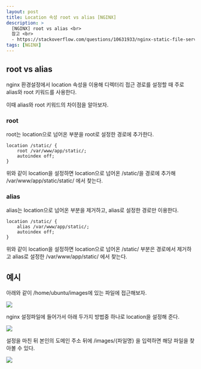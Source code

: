 ```yaml
---
layout: post
title: Location 속성 root vs alias [NGINX]
description: >
  [NGINX] root vs alias <br>
  참고 <br>
  - https://stackoverflow.com/questions/10631933/nginx-static-file-serving-confusion-with-root-alias
tags: [NGINX]
---
```


## root vs alias

nginx 환경설정에서 location 속성을 이용해 디렉터리 접근 경로를 설정할 때 주로 alias와 root 키워드를 사용한다.

이때 alias와 root 키워드의 차이점을 알아보자.


### root

root는 location으로 넘어온 부분을 root로 설정한 경로에 추가한다.

```
location /static/ {
    root /var/www/app/static/;
    autoindex off;
}
```

위와 같이 location을 설정하면 location으로 넘어온 /static/을 경로에 추가해 /var/www/app/static/static/ 에서 찾는다.

### alias
 

alias는 location으로 넘어온 부분을 제거하고, alias로 설정한 경로만 이용한다.

```
location /static/ {
    alias /var/www/app/static/;
    autoindex off;
}
```

위와 같이 location을 설정하면 location으로 넘어온 /static/ 부분은 경로에서 제거하고 alias로 설정한 /var/www/app/static/ 에서 찾는다.

## 예시

아래와 같이 /home/ubuntu/images에 있는 파일에 접근해보자.

![](https://taeho0304.github.io/assets/img/NGINX/Root&Alias.png)


nginx 설정파일에 들어가서 아래 두가지 방법중 하나로 location을 설정해 준다.

![](https://taeho0304.github.io/assets/img/NGINX/root&alias_ex.png)

설정을 마친 뒤 본인의 도메인 주소 뒤에 /images/{파일명} 을 입력하면 해당 파일을 찾아볼 수 있다.

![](https://taeho0304.github.io/assets/img/NGINX/root&alias_ex2.png)

